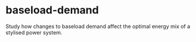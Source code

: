 # baseload-demand
Study how changes to baseload demand affect the optimal energy mix of a stylised power system.
